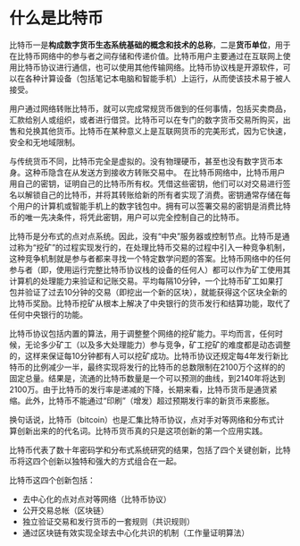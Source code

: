 # 什么是比特币

比特币一是**构成数字货币生态系统基础的概念和技术的总称**，二是**货币单位**，用于在比特币网络中的参与者之间存储和传递价值。比特币用户主要通过在互联网上使用比特币协议进行通信，也可以使用其他传输网络。比特币协议栈是开源软件，可以在各种计算设备（包括笔记本电脑和智能手机）上运行，从而使该技术易于被人接受。

用户通过网络转账比特币，就可以完成常规货币做到的任何事情，包括买卖商品，汇款给别人或组织，或者进行借贷。比特币可以在专门的数字货币交易所购买，出售和兑换其他货币。比特币在某种意义上是互联网货币的完美形式，因为它快速，安全和无地域限制。

与传统货币不同，比特币完全是虚拟的。没有物理硬币，甚至也没有数字货币本身。这种币隐含在从发送方到接收方转账交易中。 在比特币网络中，比特币用户用自己的密钥，证明自己的比特币所有权。凭借这些密钥，他们可以对交易进行签名以解锁自己的比特币，并将其转账给新的所有者实现了消费。密钥通常存储在每个用户的计算机或智能手机上的数字钱包中。拥有可以签署交易的密钥是消费比特币的唯一先决条件，将凭此密钥，用户可以完全控制自己的比特币。

比特币是分布式的点对点系统。因此，没有“中央”服务器或控制节点。比特币是通过称为“挖矿”的过程实现发行的，在处理比特币交易的过程中引入一种竞争机制，这种竞争机制就是参与者都来寻找一个特定数学问题的答案。比特币网络中的任何参与者（即，使用运行完整比特币协议栈的设备的任何人）都可以作为矿工使用其计算机的处理能力来验证和记账交易。平均每隔10分钟，一个比特币矿工如果打包并验证了过去10分钟的交易（即挖出一个新的区块），就能获得这个区块全新的比特币奖励。比特币挖矿从根本上解决了中央银行的货币发行和结算功能，取代了任何中央银行的功能。

比特币协议包括内置的算法，用于调整整个网络的挖矿能力。平均而言，任何时候，无论多少矿工（以及多大处理能力）参与竞争，矿工挖矿的难度都是动态调整的，这样来保证每10分钟都有人可以挖矿成功。比特币协议还规定每4年发行新比特币的比例减少一半，最终实现将发行的比特币的总数限制在2100万个这样的的固定总量。结果是，流通的比特币数量是一个可以预测的曲线，到2140年将达到2100万。由于比特币的发行率是递减的下降，长期来看，比特币货币是通货紧缩。此外，比特币不能通过“印刷”（增发）超过预期发行率的新货币来膨胀。

换句话说，比特币（bitcoin）也是汇集比特币协议，点对手对等网络和分布式计算创新出来的的代名词。比特币货币真的只是这项创新的第一个应用实践。

比特币代表了数十年密码学和分布式系统研究的结果，包括了四个关键创新，比特币将这四个创新以独特和强大的方式组合在一起。

比特币这四个创新包括：

- 去中心化的点对点对等网络（比特币协议）
- 公开交易总帐（区块链）
- 独立验证交易和发行货币的一套规则（共识规则）
- 通过区块链有效实现全球去中心化共识的机制（工作量证明算法）